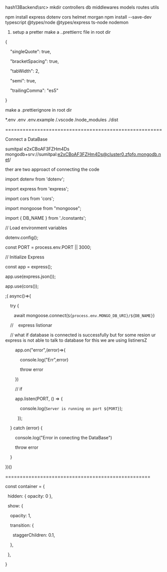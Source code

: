 hash13Backend\src> mkdir controllers db middlewares models routes utils 

npm install express dotenv cors helmet morgan
npm install --save-dev typescript @types/node @types/express ts-node nodemon


1) setup a pretter
make a ..prettierrc file in root dir

{

    "singleQuote": true,

    "bracketSpacing": true,

    "tabWidth": 2,

    "semi": true,

    "trailingComma": "es5"

}

make a .prettierignore in root dir 

*.env
.env
.env.example
/.vscode
/node_modules
./dist


======================================================

Connect a DataBase

sumitpal
e2xCBoAF3FZHm4Ds
mongodb+srv://sumitpal:e2xCBoAF3FZHm4Ds@cluster0.zfpfo.mongodb.net/

ther are two approact of connecting the code 


import dotenv from 'dotenv';

import express from 'express';

import cors from 'cors';

import mongoose from "mongoose";

import { DB_NAME } from './constants';

// Load environment variables

dotenv.config();

const PORT = process.env.PORT || 3000;

  
  
  
  

// Initialize Express

const app = express();

app.use(express.json());

app.use(cors());

  

;( async()=>{

    try {

       await mongoose.connect(`${process.env.MONGO_DB_URI}/${DB_NAME}`)

    //    express listionar

    // what if database is connected is successfully but for some resion ur express is not able to talk to database for this we are using listinersZ

        app.on("error",(error)=>{

            console.log("Err",error)

            throw error

        })

        // if

        app.listen(PORT, () => {

            console.log(`Server is running on port ${PORT}`);

          });

    } catch (error) {

        console.log("Error in conecting the DataBase")

        throw error

    }

})()

==================================================

  

const container = {

  hidden: { opacity: 0 },

  show: {

    opacity: 1,

    transition: {

      staggerChildren: 0.1,

    },

  },

}

